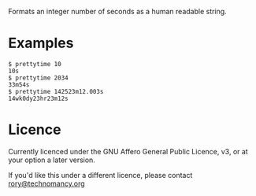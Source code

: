 Formats an integer number of seconds as a human readable string.

Examples
========

    $ prettytime 10
    10s
    $ prettytime 2034
    33m54s
    $ prettytime 142523m12.003s
    14wk0dy23hr23m12s


Licence
=======

Currently licenced under the GNU Affero General Public Licence, v3, or at your option a later version.

If you'd like this under a different licence, please contact rory@technomancy.org

